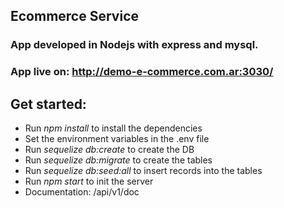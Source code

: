 ## Ecommerce Service
### App developed in Nodejs with express and mysql.
### App live on: http://demo-e-commerce.com.ar:3030/
## Get started:
- Run *npm install* to install the dependencies
- Set the environment variables in the .env file
- Run *sequelize db:create* to create the DB
- Run *sequelize db:migrate* to create the tables
- Run *sequelize db:seed:all* to insert records into the tables
- Run *npm start* to init the server
- Documentation: /api/v1/doc
